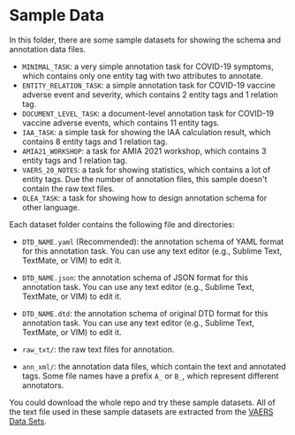 # Sample Data

In this folder, there are some sample datasets for showing the schema and annotation data files.

* `MINIMAL_TASK`: a very simple annotation task for COVID-19 symptoms, which contains only one entity tag with two attributes to annotate.
* `ENTITY_RELATION_TASK`: a simple annotation task for COVID-19 vaccine adverse event and severity, which contains 2 entity tags and 1 relation tag.
* `DOCUMENT_LEVEL_TASK`: a document-level annotation task for COVID-19 vaccine adverse events, which contains 11 entity tags.
* `IAA_TASK`: a simple task for showing the IAA calculation result, which contains 8 entity tags and 1 relation tag.
* `AMIA21_WORKSHOP`: a task for AMIA 2021 workshop, which contains 3 entity tags and 1 relation tag.
* `VAERS_20_NOTES`: a task for showing statistics, which contains a lot of entity tags. Due the number of annotation files, this sample doesn't contain the raw text files.
* `OLEA_TASK`: a task for showing how to design annotation schema for other language.

Each dataset folder contains the following file and directories:

* `DTD_NAME.yaml` (Recommended): the annotation schema of YAML format for this annotation task. You can use any text editor (e.g., Sublime Text, TextMate, or VIM) to edit it.

* `DTD_NAME.json`: the annotation schema of JSON format for this annotation task. You can use any text editor (e.g., Sublime Text, TextMate, or VIM) to edit it.

* `DTD_NAME.dtd`: the annotation schema of original DTD format for this annotation task. You can use any text editor (e.g., Sublime Text, TextMate, or VIM) to edit it.
* `raw_txt/`: the raw text files for annotation.
* `ann_xml/`: the annotation data files, which contain the text and annotated tags. Some file names have a prefix `A_` or `B_`, which represent different annotators.

You could download the whole repo and try these sample datasets. All of the text file used in these sample datasets are extracted from the [VAERS Data Sets](https://vaers.hhs.gov/data.html).